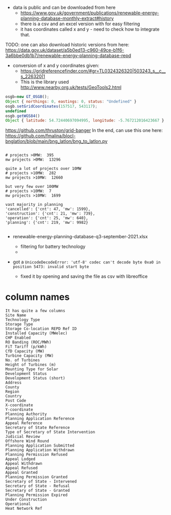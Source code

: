 
- data is public and can be downloaded from here
  - https://www.gov.uk/government/publications/renewable-energy-planning-database-monthly-extract#history
  - there is a csv and an excel version with for easy filtering
  - it has coordinates called x and y - need to check how to integrate that. 

TODO: one can also download historic versions from here:
https://data.gov.uk/dataset/a5b0ed13-c960-49ce-b1f6-3a6bbe0db1b7/renewable-energy-planning-database-repd


- conversion of x and y coordinates given:
  - https://gridreferencefinder.com/#gr=TL0324326320|503243_s__c__s_226320|1
  - This is the library used http://www.nearby.org.uk/tests/GeoTools2.html

```javascript
osgb=new GT_OSGB();
Object { northings: 0, eastings: 0, status: "Undefined" }
osgb.setGridCoordinates(157517, 543117);
undefined
osgb.getWGS84()
Object { latitude: 54.72440697094995, longitude: -5.767212016423667 }

```

https://github.com/thruston/grid-banger
In the end, can use this one here:
https://github.com/fmalina/blocl-bnglatlon/blob/main/bng_latlon/bng_to_latlon.py


```

# projects >0MW:  395
mw projects >0MW:  13296

quite a lot of projects over 10MW
# projects >10MW:  282
mw projects >10MW:  12660

but very few over 100MW
# projects >10MW:  7
mw projects >10MW:  1699

vast majority in planning
'cancelled': {'cnt': 47, 'mw': 1599},
'construction': {'cnt': 21, 'mw': 739},
'operation': {'cnt': 25, 'mw': 640},
'planning': {'cnt': 219, 'mw': 9982}


```

- renewable-energy-planning-database-q3-september-2021.xlsx
  - filtering for battery technology
  - 


- got a `UnicodeDecodeError: 'utf-8' codec can't decode byte 0xa0 in position 5473: invalid start byte`
  - fixed it by opening and saving the file as csv with libreoffice



# column names

```
It has quite a few columns
Site Name
Technology Type
Storage Type
Storage Co-location REPD Ref ID
Installed Capacity (MWelec)
CHP Enabled
RO Banding (ROC/MWh)
FiT Tariff (p/kWh)
CfD Capacity (MW)
Turbine Capacity (MW)
No. of Turbines
Height of Turbines (m)
Mounting Type for Solar
Development Status
Development Status (short)
Address
County
Region
Country
Post Code
X-coordinate
Y-coordinate
Planning Authority
Planning Application Reference
Appeal Reference
Secretary of State Reference
Type of Secretary of State Intervention
Judicial Review
Offshore Wind Round
Planning Application Submitted
Planning Application Withdrawn
Planning Permission Refused
Appeal Lodged
Appeal Withdrawn
Appeal Refused
Appeal Granted
Planning Permission Granted
Secretary of State - Intervened
Secretary of State - Refusal
Secretary of State - Granted
Planning Permission Expired
Under Construction
Operational
Heat Network Ref
```